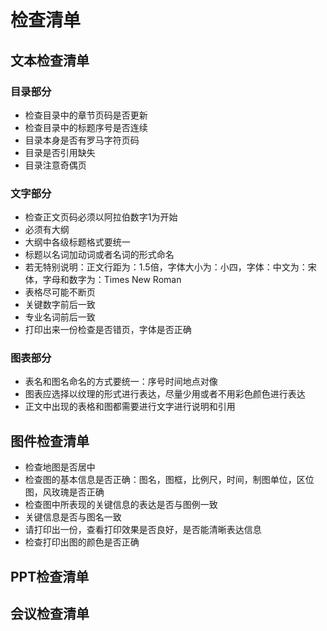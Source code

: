 # 检查清单

## 文本检查清单

### 目录部分

* 检查目录中的章节页码是否更新
* 检查目录中的标题序号是否连续
* 目录本身是否有罗马字符页码
* 目录是否引用缺失
* 目录注意奇偶页

### 文字部分

* 检查正文页码必须以阿拉伯数字1为开始
* 必须有大纲
* 大纲中各级标题格式要统一
* 标题以名词加动词或者名词的形式命名
* 若无特别说明：正文行距为：1.5倍，字体大小为：小四，字体：中文为：宋体，字母和数字为：Times New Roman 
* 表格尽可能不断页
* 关键数字前后一致
* 专业名词前后一致
* 打印出来一份检查是否错页，字体是否正确

### 图表部分

* 表名和图名命名的方式要统一：序号时间地点对像
* 图表应选择以纹理的形式进行表达，尽量少用或者不用彩色颜色进行表达
* 正文中出现的表格和图都需要进行文字进行说明和引用

## 图件检查清单

* 检查地图是否居中
* 检查图的基本信息是否正确：图名，图框，比例尺，时间，制图单位，区位图，风玫瑰是否正确
* 检查图中所表现的关键信息的表达是否与图例一致
* 关键信息是否与图名一致
* 请打印出一份，查看打印效果是否良好，是否能清晰表达信息
* 检查打印出图的颜色是否正确


## PPT检查清单

## 会议检查清单
